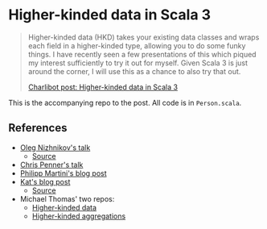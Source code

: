 # Higher-kinded data in Scala 3

> Higher-kinded data (HKD) takes your existing data classes and wraps each field in a higher-kinded type, allowing you to do some funky things. I have recently seen a few presentations of this which piqued my interest sufficiently to try it out for myself. Given Scala 3 is just around the corner, I will use this as a chance to also try that out.
> 
> [Charlibot post: Higher-kinded data in Scala 3]()

This is the accompanying repo to the post. All code is in `Person.scala`.

## References

- [Oleg Nizhnikov's talk](https://www.youtube.com/watch?v=k8IgRayL4vo)
  - [Source](https://github.com/Odomontois/data-lab)
- [Chris Penner's talk](https://www.youtube.com/watch?v=sIqZEmnFer8)
- [Philipp Martini's blog post](https://blog.philipp-martini.de/blog/magic-mirror-scala3/)
- [Kat's blog post](https://katrix.github.io/scala/hkd/2019/12/18/intro-to-hkd-in-scala.html)
  - [Source](https://github.com/Katrix/perspective)
- Michael Thomas' two repos:
  - [Higher-kinded data](https://github.com/Michaelt293/higher-kinded-data)
  - [Higher-kinded aggregations](https://github.com/Michaelt293/higher-kinded-aggregations)

